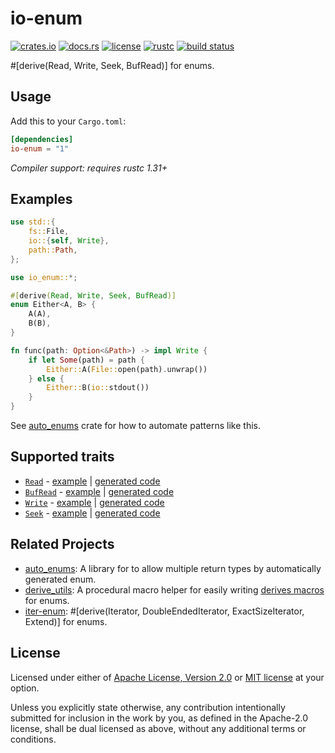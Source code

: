 # io-enum

[![crates.io](https://img.shields.io/crates/v/io-enum?style=flat-square&logo=rust)](https://crates.io/crates/io-enum)
[![docs.rs](https://img.shields.io/badge/docs.rs-io--enum-blue?style=flat-square&logo=docs.rs)](https://docs.rs/io-enum)
[![license](https://img.shields.io/badge/license-Apache--2.0_OR_MIT-blue?style=flat-square)](#license)
[![rustc](https://img.shields.io/badge/rustc-1.31+-blue?style=flat-square&logo=rust)](https://www.rust-lang.org)
[![build status](https://img.shields.io/github/actions/workflow/status/taiki-e/io-enum/ci.yml?branch=main&style=flat-square&logo=github)](https://github.com/taiki-e/io-enum/actions)

\#\[derive(Read, Write, Seek, BufRead)\] for enums.

## Usage

Add this to your `Cargo.toml`:

```toml
[dependencies]
io-enum = "1"
```

*Compiler support: requires rustc 1.31+*

## Examples

```rust
use std::{
    fs::File,
    io::{self, Write},
    path::Path,
};

use io_enum::*;

#[derive(Read, Write, Seek, BufRead)]
enum Either<A, B> {
    A(A),
    B(B),
}

fn func(path: Option<&Path>) -> impl Write {
    if let Some(path) = path {
        Either::A(File::open(path).unwrap())
    } else {
        Either::B(io::stdout())
    }
}
```

See [auto_enums] crate for how to automate patterns like this.

## Supported traits

- [`Read`](https://doc.rust-lang.org/std/io/trait.Read.html) - [example](tests/expand/read.rs) | [generated code](tests/expand/read.expanded.rs)
- [`BufRead`](https://doc.rust-lang.org/std/io/trait.BufRead.html) - [example](tests/expand/buf_read.rs) | [generated code](tests/expand/buf_read.expanded.rs)
- [`Write`](https://doc.rust-lang.org/std/io/trait.Write.html) - [example](tests/expand/write.rs) | [generated code](tests/expand/write.expanded.rs)
- [`Seek`](https://doc.rust-lang.org/std/io/trait.Seek.html) - [example](tests/expand/seek.rs) | [generated code](tests/expand/seek.expanded.rs)

## Related Projects

- [auto_enums]: A library for to allow multiple return types by automatically generated enum.
- [derive_utils]: A procedural macro helper for easily writing [derives macros][proc-macro-derive] for enums.
- [iter-enum]: \#\[derive(Iterator, DoubleEndedIterator, ExactSizeIterator, Extend)\] for enums.

[auto_enums]: https://github.com/taiki-e/auto_enums
[derive_utils]: https://github.com/taiki-e/derive_utils
[iter-enum]: https://github.com/taiki-e/iter-enum
[proc-macro-derive]: https://doc.rust-lang.org/reference/procedural-macros.html#derive-macros

## License

Licensed under either of [Apache License, Version 2.0](LICENSE-APACHE) or
[MIT license](LICENSE-MIT) at your option.

Unless you explicitly state otherwise, any contribution intentionally submitted
for inclusion in the work by you, as defined in the Apache-2.0 license, shall
be dual licensed as above, without any additional terms or conditions.
